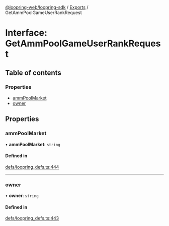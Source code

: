 [@loopring-web/loopring-sdk](../README.md) / [Exports](../modules.md) / GetAmmPoolGameUserRankRequest

# Interface: GetAmmPoolGameUserRankRequest

## Table of contents

### Properties

- [ammPoolMarket](GetAmmPoolGameUserRankRequest.md#ammpoolmarket)
- [owner](GetAmmPoolGameUserRankRequest.md#owner)

## Properties

### ammPoolMarket

• **ammPoolMarket**: `string`

#### Defined in

[defs/loopring_defs.ts:444](https://github.com/Loopring/loopring_sdk/blob/18accaa/src/defs/loopring_defs.ts#L444)

___

### owner

• **owner**: `string`

#### Defined in

[defs/loopring_defs.ts:443](https://github.com/Loopring/loopring_sdk/blob/18accaa/src/defs/loopring_defs.ts#L443)
